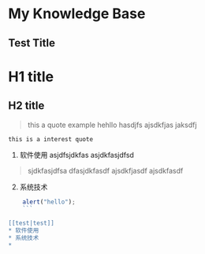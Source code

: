 # My Knowledge Base #
## Test Title ##

H1 title 
==

H2 title 
-

> this a quote example
> hehllo
> hasdjfs
> ajsdkfjas
> jaksdfj

`this is a interest quote`

1. 软件使用
	asjdfsjdkfas
	asjdkfasjdfsd
> sjdkfasjdfsa
> dfasjdkfasdf
	ajsdkfjasdf
	ajsdkfasdf

2. 系统技术

```javascript
	alert("hello");	
	```

[[test|test]]
* 软件使用
* 系统技术
* 

